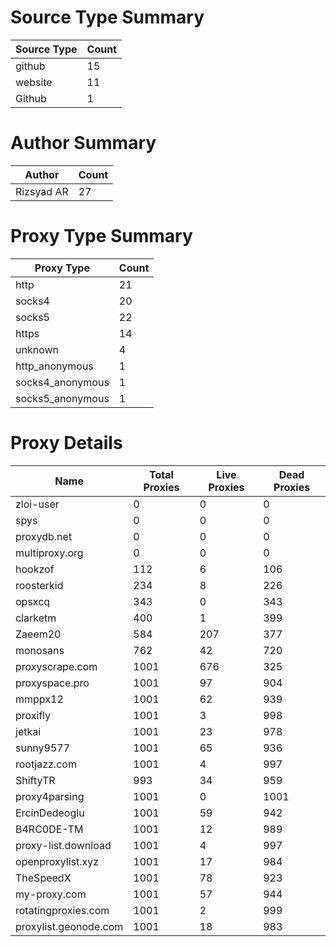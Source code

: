 # Source Type Summary

| Source Type | Count |
|-------------|-------|
| github | 15 |
| website | 11 |
| Github | 1 |


# Author Summary

| Author | Count |
|--------|-------|
| Rizsyad AR | 27 |


# Proxy Type Summary

| Proxy Type | Count |
|------------|-------|
| http | 21 |
| socks4 | 20 |
| socks5 | 22 |
| https | 14 |
| unknown | 4 |
| http_anonymous | 1 |
| socks4_anonymous | 1 |
| socks5_anonymous | 1 |


# Proxy Details

| Name | Total Proxies | Live Proxies | Dead Proxies |
|------|---------------|--------------|---------------|
| zloi-user | 0 | 0 | 0 |
| spys | 0 | 0 | 0 |
| proxydb.net | 0 | 0 | 0 |
| multiproxy.org | 0 | 0 | 0 |
| hookzof | 112 | 6 | 106 |
| roosterkid | 234 | 8 | 226 |
| opsxcq | 343 | 0 | 343 |
| clarketm | 400 | 1 | 399 |
| Zaeem20 | 584 | 207 | 377 |
| monosans | 762 | 42 | 720 |
| proxyscrape.com | 1001 | 676 | 325 |
| proxyspace.pro | 1001 | 97 | 904 |
| mmppx12 | 1001 | 62 | 939 |
| proxifly | 1001 | 3 | 998 |
| jetkai | 1001 | 23 | 978 |
| sunny9577 | 1001 | 65 | 936 |
| rootjazz.com | 1001 | 4 | 997 |
| ShiftyTR | 993 | 34 | 959 |
| proxy4parsing | 1001 | 0 | 1001 |
| ErcinDedeoglu | 1001 | 59 | 942 |
| B4RC0DE-TM | 1001 | 12 | 989 |
| proxy-list.download | 1001 | 4 | 997 |
| openproxylist.xyz | 1001 | 17 | 984 |
| TheSpeedX | 1001 | 78 | 923 |
| my-proxy.com | 1001 | 57 | 944 |
| rotatingproxies.com | 1001 | 2 | 999 |
| proxylist.geonode.com | 1001 | 18 | 983 |
